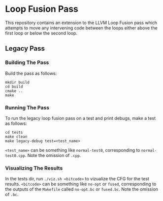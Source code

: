 # Loop Fusion Pass

This repository contains an extension to the LLVM Loop Fusion pass which attempts to move any intervening code between the loops either above the first loop or below the second loop.

## Legacy Pass

### Building The Pass

Build the pass as follows:

```
mkdir build
cd build
cmake ..
make
```

### Running The Pass

To run the legacy loop fusion pass on a test and print debugs, make a test as follows:

```
cd tests
make clean
make legacy-debug test=<test_name>
```
`<test_name>` can be something like `normal-test0`, corresponding to `normal-test0.cpp`. Note the omission of `.cpp`.

### Visualizing The Results

In the tests dir, run `./viz.sh <bitcode>` to vizualize the CFG for the test results. `<bitcode>` can be something like `no-opt` or `fused`, corresponding to the outputs of the `Makefile` called `no-opt.bc` or `fused.bc`. Note the omission of `.bc`.
